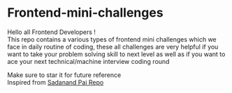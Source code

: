 # Frontend-mini-challenges
Hello all Frontend Developers ! <br/>
This repo contains a various types of frontend mini challenges which we face in daily routine of coding, these all challenges are very helpful if you want to take your problem solving skill to next level as well as if you want to ace your next technical/machine interview coding round

Make sure to star it for future reference <br/>
Inspired from <a href="https://github.com/sadanandpai/frontend-mini-challenges/">Sadanand Pai Repo</a> 
